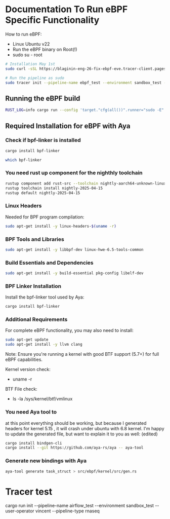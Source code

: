 # Documentation To Run eBPF Specific Functionality 
How to run eBPF:
- Linux Ubuntu v22
- Run the eBPF binary on Root(!) 
- sudo su - root

```bash 
# Installation May 1st 
sudo curl -sSL https://blaginin-eng-26-fix-ebpf-eve.tracer-client.pages.dev/installation-script-development.sh | bash && source ~/.bashrc 
```

```bash
# Run the pipeline as sudo 
sudo tracer init --pipeline-name ebpf_test --environment sandbox_test --user-operator vincent --pipeline-type rnaseq
```






## Running the eBPF build

```bash
RUST_LOG=info cargo run --config 'target."cfg(all())".runner="sudo -E"' -- init --pipeline-name testing --run-id parallel-tag --environment integrations --user-operator inte --pipeline-type generic --no-daemonize
```

## Required Installation for eBPF with Aya
### Check if bpf-linker is installed
```bash
cargo install bpf-linker
```

```bash
which bpf-linker
```

### You need rust up component for the nighthly toolchain
```bash
rustup component add rust-src --toolchain nightly-aarch64-unknown-linux-gnu
rustup toolchain install nightly-2025-04-15
rustup default nightly-2025-04-15
```

### Linux Headers
Needed for BPF program compilation:

```bash
sudo apt-get install -y linux-headers-$(uname -r)
```

### BPF Tools and Libraries

```bash
sudo apt-get install -y libbpf-dev linux-hwe-6.5-tools-common
```

### Build Essentials and Dependencies

```bash
sudo apt-get install -y build-essential pkg-config libelf-dev
```

### BPF Linker Installation

Install the bpf-linker tool used by Aya:

```bash
cargo install bpf-linker
```

### Additional Requirements

For complete eBPF functionality, you may also need to install:

```bash
sudo apt-get update
sudo apt-get install -y llvm clang
```

Note: Ensure you're running a kernel with good BTF support (5.7+) for full eBPF capabilities.

Kernel version check:
- uname -r

BTF File check:
- ls -la /sys/kernel/btf/vmlinux


### You need Aya tool to 
at this point everything should be working, but because I generated headers for kernel 5.15 , it will crash under ubuntu with 6.8 kernel. I'm happy to update the generated file, but want to explain it to you as well: (edited) 


```bash
cargo install bindgen-cli
cargo install --git https://github.com/aya-rs/aya -- aya-tool
```

### Generate new bindings with Aya
```bash
aya-tool generate task_struct > src/ebpf/kernel/src/gen.rs
```


# Tracer test 
cargo run init --pipeline-name airflow_test --environment sandbox_test --user-operator vincent --pipeline-type rnaseq
